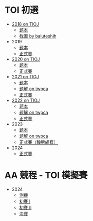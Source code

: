 # TOI 初選

-   [2018 on TIOJ](https://tioj.ck.tp.edu.tw/problems/tag/2018-TOI-pre)
    -   [題本](https://sorahisa-rank.github.io/oi-toi/2018/problems.pdf)
    -   [截圖 by baluteshih](https://sorahisa-rank.github.io/oi-toi/2018/ranking.jpg)
-   2019
    -   [題本](https://sorahisa-rank.github.io/oi-toi/2019/problems.pdf)
    -   [正式賽](https://sorahisa-rank.github.io/oi-toi/2019/ranking/)
-   [2020 on TIOJ](https://tioj.ck.tp.edu.tw/problems/tag/2020-TOI-pre)
    -   [題本](https://sorahisa-rank.github.io/oi-toi/2020/problems.pdf)
    -   [正式賽](https://sorahisa-rank.github.io/oi-toi/2020/ranking/)
-   [2021 on TIOJ](https://tioj.ck.tp.edu.tw/problems/tag/2021-TOI-pre)
    -   [題本](https://sorahisa-rank.github.io/oi-toi/2021/problems.pdf)
    -   [題解 on twpca](https://toip2021.twpca.org/editorial/editorial)
    -   [正式賽](https://sorahisa-rank.github.io/oi-toi/2021/ranking/)
-   [2022 on TIOJ](https://tioj.ck.tp.edu.tw/problems/tag/2022-TOI-pre)
    -   [題本](https://sorahisa-rank.github.io/oi-toi/2022/problems.pdf)
    -   [題解 on twpca](https://toip2022.twpca.org/editorial/editorial)
    -   [正式賽](https://sorahisa-rank.github.io/oi-toi/2022/ranking/)
-   2023
    -   [題本](https://sorahisa-rank.github.io/oi-toi/2023/problems.pdf)
    -   [題解 on twpca](https://toip2023.twpca.org/editorial/editorial)
    -   [正式賽（靜態網頁）](https://sorahisa-rank.github.io/oi-toi/2023/ranking/)
-   2024
    -   [正式賽](https://sorahisa-rank.github.io/oi-toi/2024/ranking/)

# AA 競程 - TOI 模擬賽

-   2024
    -   [測機](https://sorahisa-rank.github.io/oi-toi/aa-sim/2024/testing/ranking/)
    -   [初賽 I](https://sorahisa-rank.github.io/oi-toi/aa-sim/2024/day1/ranking/)
    -   [初賽 II](https://sorahisa-rank.github.io/oi-toi/aa-sim/2024/day2/ranking/)
    -   [決賽](https://sorahisa-rank.github.io/oi-toi/aa-sim/2024/final/ranking/)
